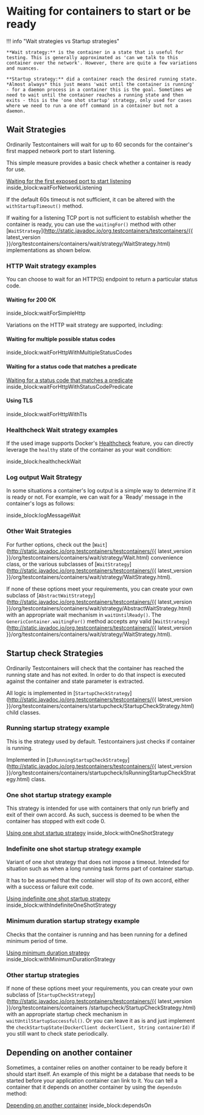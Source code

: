 # Waiting for containers to start or be ready

!!! info "Wait strategies vs Startup strategies"

    **Wait strategy:** is the container in a state that is useful for testing. This is generally approximated as 'can we talk to this container over the network'. However, there are quite a few variations and nuances.
    
    **Startup strategy:** did a container reach the desired running state. *Almost always* this just means 'wait until the container is running' - for a daemon process in a container this is the goal. Sometimes we need to wait until the container reaches a running state and then exits - this is the 'one shot startup' strategy, only used for cases where we need to run a one off command in a container but not a daemon.


## Wait Strategies

Ordinarily Testcontainers will wait for up to 60 seconds for the container's first mapped network port to start listening.

This simple measure provides a basic check whether a container is ready for use.

<!--codeinclude--> 
[Waiting for the first exposed port to start listening](../examples/junit4/generic/src/test/java/generic/WaitStrategiesTest.java) inside_block:waitForNetworkListening
<!--/codeinclude-->

If the default 60s timeout is not sufficient, it can be altered with the `withStartupTimeout()` method.

If waiting for a listening TCP port is not sufficient to establish whether the container is ready, you can use the
`waitingFor()` method with other [`WaitStrategy`](http://static.javadoc.io/org.testcontainers/testcontainers/{{ latest_version }}/org/testcontainers/containers/wait/strategy/WaitStrategy.html) implementations as shown below.

### HTTP Wait strategy examples

You can choose to wait for an HTTP(S) endpoint to return a particular status code.

#### Waiting for 200 OK
<!--codeinclude--> 
[](../examples/junit4/generic/src/test/java/generic/WaitStrategiesTest.java) inside_block:waitForSimpleHttp
<!--/codeinclude-->

Variations on the HTTP wait strategy are supported, including:

#### Waiting for multiple possible status codes
<!--codeinclude--> 
[](../examples/junit4/generic/src/test/java/generic/WaitStrategiesTest.java) inside_block:waitForHttpWithMultipleStatusCodes
<!--/codeinclude-->

#### Waiting for a status code that matches a predicate
<!--codeinclude--> 
[Waiting for a status code that matches a predicate](../examples/junit4/generic/src/test/java/generic/WaitStrategiesTest.java) inside_block:waitForHttpWithStatusCodePredicate
<!--/codeinclude-->

#### Using TLS
<!--codeinclude--> 
[](../examples/junit4/generic/src/test/java/generic/WaitStrategiesTest.java) inside_block:waitForHttpWithTls
<!--/codeinclude-->

### Healthcheck Wait strategy examples

If the used image supports Docker's [Healthcheck](https://docs.docker.com/engine/reference/builder/#healthcheck) feature, you can directly leverage the `healthy` state of the container as your wait condition:

<!--codeinclude-->
[](../examples/junit4/generic/src/test/java/generic/WaitStrategiesTest.java) inside_block:healthcheckWait
<!--/codeinclude-->

### Log output Wait Strategy

In some situations a container's log output is a simple way to determine if it is ready or not.
For example, we can wait for a `Ready' message in the container's logs as follows:

<!--codeinclude-->
[](../examples/junit4/generic/src/test/java/generic/WaitStrategiesTest.java) inside_block:logMessageWait
<!--/codeinclude-->

### Other Wait Strategies

For further options, check out the [`Wait`](http://static.javadoc.io/org.testcontainers/testcontainers/{{ latest_version }}/org/testcontainers/containers/wait/strategy/Wait.html) convenience class, or the various subclasses of [`WaitStrategy`](http://static.javadoc.io/org.testcontainers/testcontainers/{{ latest_version }}/org/testcontainers/containers/wait/strategy/WaitStrategy.html). 

If none of these options meet your requirements, you can create your own subclass of 
[`AbstractWaitStrategy`](http://static.javadoc.io/org.testcontainers/testcontainers/{{ latest_version }}/org/testcontainers/containers/wait/strategy/AbstractWaitStrategy.html) with an 
appropriate wait mechanism in `waitUntilReady()`. 
The `GenericContainer.waitingFor()` method accepts any valid [`WaitStrategy`](http://static.javadoc.io/org.testcontainers/testcontainers/{{ latest_version }}/org/testcontainers/containers/wait/strategy/WaitStrategy.html).


## Startup check Strategies

Ordinarily Testcontainers will check that the container has reached the running state and has not exited.
In order to do that inspect is executed against the container and state parameter is extracted.

All logic is implemented in [`StartupCheckStrategy`](http://static.javadoc.io/org.testcontainers/testcontainers/{{ latest_version }}/org/testcontainers/containers/startupcheck/StartupCheckStrategy.html) child classes.

### Running startup strategy example

This is the strategy used by default. Testcontainers just checks if container is running.

Implemented in [`IsRunningStartupCheckStrategy`](http://static.javadoc.io/org.testcontainers/testcontainers/{{ latest_version }}/org/testcontainers/containers/startupcheck/IsRunningStartupCheckStrategy.html) class.

### One shot startup strategy example

This strategy is intended for use with containers that only run briefly and exit of their own accord. As such, success is deemed to be when
the container has stopped with exit code 0.
 
<!--codeinclude--> 
[Using one shot startup strategy](../examples/junit4/generic/src/test/java/org/testcontainers/containers/startupcheck/StartupCheckStrategyTest.java) inside_block:withOneShotStrategy
<!--/codeinclude-->

### Indefinite one shot startup strategy example

Variant of one shot strategy that does not impose a timeout. Intended for situation such as when a long running task forms part of
 container startup.

It has to be assumed that the container will stop of its own accord, either with a success or failure exit code.

<!--codeinclude--> 
[Using indefinite one shot startup strategy](../examples/junit4/generic/src/test/java/org/testcontainers/containers/startupcheck/StartupCheckStrategyTest.java) inside_block:withIndefiniteOneShotStrategy
<!--/codeinclude-->

### Minimum duration startup strategy example

Checks that the container is running and has been running for a defined minimum period of time.

<!--codeinclude--> 
[Using minimum duration strategy](../examples/junit4/generic/src/test/java/org/testcontainers/containers/startupcheck/StartupCheckStrategyTest.java) inside_block:withMinimumDurationStrategy
<!--/codeinclude-->

### Other startup strategies

If none of these options meet your requirements, you can create your own subclass of 
[`StartupCheckStrategy`](http://static.javadoc.io/org.testcontainers/testcontainers/{{ latest_version }}/org/testcontainers/containers
/startupcheck/StartupCheckStrategy.html) with an appropriate startup check mechanism in `waitUntilStartupSuccessful()`.
Or you can leave it as is and just implement the `checkStartupState(DockerClient dockerClient, String containerId)` if you still want to check state
 periodically.

## Depending on another container

Sometimes, a container relies on another container to be ready before it should start itself. An example of this might be a database that needs to be started before your application container can link to it. You can tell a container that it depends on another container by using the `dependsOn` method:

<!--codeinclude--> 
[Depending on another container](../examples/junit4/generic/src/test/java/generic/DependsOnTest.java) inside_block:dependsOn
<!--/codeinclude-->
